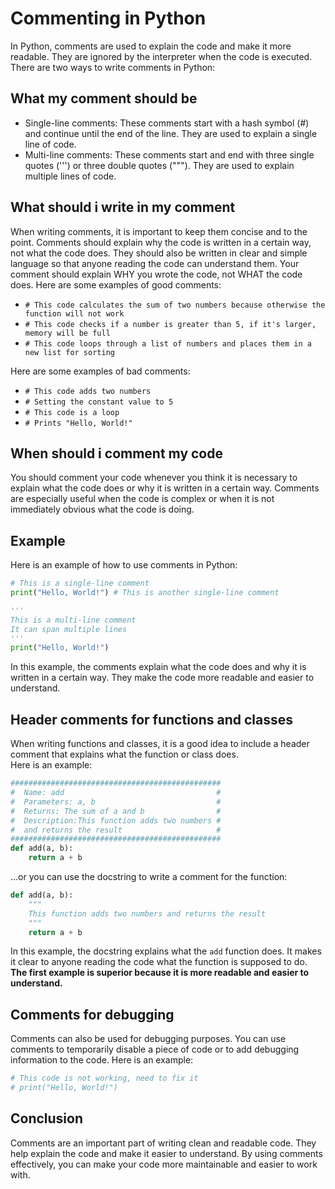 # Commenting in Python
In Python, comments are used to explain the code and make it more readable. They are ignored by the interpreter when the code is executed. There are two ways to write comments in Python:
## What my comment should be
- Single-line comments: These comments start with a hash symbol (#) and continue until the end of the line. They are used to explain a single line of code.
- Multi-line comments: These comments start and end with three single quotes (''') or three double quotes ("""). They are used to explain multiple lines of code.
## What should i write in my comment
When writing comments, it is important to keep them concise and to the point. Comments should explain why the code is written in a certain way, not what the code does. They should also be written in clear and simple language so that anyone reading the code can understand them. Your comment should explain WHY you wrote the code, not WHAT the code does.
Here are some examples of good comments:
- `# This code calculates the sum of two numbers because otherwise the function will not work`
- `# This code checks if a number is greater than 5, if it's larger, memory will be full` 
- `# This code loops through a list of numbers and places them in a new list for sorting`

Here are some examples of bad comments:
- `# This code adds two numbers`
- `# Setting the constant value to 5`
- `# This code is a loop`
- `# Prints "Hello, World!"`

## When should i comment my code
You should comment your code whenever you think it is necessary to explain what the code does or why it is written in a certain way. Comments are especially useful when the code is complex or when it is not immediately obvious what the code is doing.
## Example
Here is an example of how to use comments in Python:
```python
# This is a single-line comment
print("Hello, World!") # This is another single-line comment

'''
This is a multi-line comment
It can span multiple lines
'''
print("Hello, World!")
```
In this example, the comments explain what the code does and why it is written in a certain way. They make the code more readable and easier to understand.
## Header comments for functions and classes
When writing functions and classes, it is a good idea to include a header comment that explains what the function or class does.  
Here is an example:
```python
###############################################
#  Name: add                                  #
#  Parameters: a, b                           #
#  Returns: The sum of a and b                #
#  Description:This function adds two numbers #
#  and returns the result                     #
###############################################
def add(a, b):
    return a + b
```
...or you can use the docstring to write a comment for the function:
```python
def add(a, b):
    """
    This function adds two numbers and returns the result
    """
    return a + b
```
In this example, the docstring explains what the `add` function does. It makes it clear to anyone reading the code what the function is supposed to do.
**The first example is superior because it is more readable and easier to understand.** 

## Comments for debugging
Comments can also be used for debugging purposes. You can use comments to temporarily disable a piece of code or to add debugging information to the code. Here is an example:
```python
# This code is not working, need to fix it
# print("Hello, World!")
```

## Conclusion
Comments are an important part of writing clean and readable code. They help explain the code and make it easier to understand. By using comments effectively, you can make your code more maintainable and easier to work with.